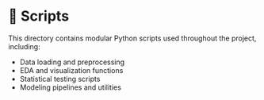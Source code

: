 # 🧰 Scripts

This directory contains modular Python scripts used throughout the project, including:

- Data loading and preprocessing
- EDA and visualization functions
- Statistical testing scripts
- Modeling pipelines and utilities
